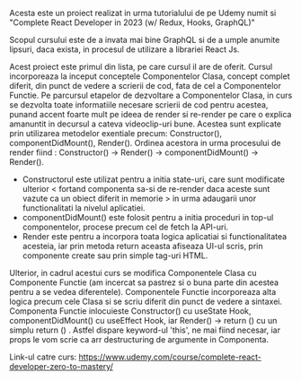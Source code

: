   Acesta este un proiect realizat in urma tutorialului de pe Udemy numit si "Complete React Developer in 2023 (w/ Redux, Hooks, GraphQL)"

  Scopul cursului este de a invata mai bine GraphQL si de a umple anumite lipsuri, daca exista, in procesul de utilizare a librariei React Js.

  Acest proiect este primul din lista, pe care cursul il are de oferit. Cursul incorporeaza la inceput conceptele Componentelor Clasa, concept complet diferit, din punct de vedere a scrierii de cod, fata de cel a Componentelor Functie. Pe parcursul etapelor de dezvoltare a Componentelor Clasa, in curs se dezvolta toate informatiile necesare scrierii de cod pentru acestea, punand accent foarte mult pe ideea de render si re-render pe care o explica amanuntit in decursul a cateva videoclip-uri bune.
Acestea sunt explicate prin utilizarea metodelor exentiale precum: Constructor(), componentDidMount(), Render(). Ordinea acestora in urma procesului de render fiind : Constructor() -> Render() -> componentDidMount() -> Render().
  * Constructorul este utilizat pentru a initia state-uri, care sunt modificate ulterior < fortand componenta sa-si de re-render daca aceste sunt vazute ca un obiect diferit in memorie > in urma adaugarii unor functionalitati la nivelul aplicatiei.
  * componentDidMount() este folosit pentru a initia proceduri in top-ul componentelor, procese precum cel de fetch la API-uri.
  * Render este pentru a incorpora toata logica aplicatiai si functionalitatea acesteia, iar prin metoda return aceasta afiseaza UI-ul scris, prin componente create sau prin simple tag-uri HTML.

  Ulterior, in cadrul acestui curs se modifica Componentele Clasa cu Componente Functie (am incercat sa pastrez si o buna parte din acestea pentru a se vedea diferentele). Componentele Functie incorporeaza alta logica precum cele Clasa si se scriu diferit din punct de vedere a sintaxei. Componenta Functie inlocuieste Constructor() cu useState Hook, componentDidMount() cu useEffect  Hook, iar Render() -> return () cu  un simplu return () . Astfel dispare keyword-ul 'this', ne mai fiind necesar, iar props le vom scrie ca arr destructuring de argumente in Componenta.

  Link-ul catre curs: https://www.udemy.com/course/complete-react-developer-zero-to-mastery/
